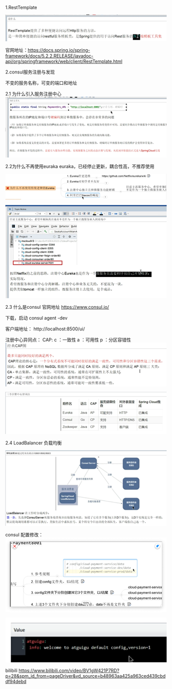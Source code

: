 1.RestTemplate

![img.png](img/img.png)

官网地址：https://docs.spring.io/spring-framework/docs/5.2.2.RELEASE/javadoc-api/org/springframework/web/client/RestTemplate.html


2.consul服务注册与发现

不变的服务名称，可变的端口和地址

2.1 为什么引入服务注册中心
![img_3.png](img/img_3.png)

2.2为什么不再使用euraka
euraka，已经停止更新，耦合性高，不推荐使用

![img_2.png](img/img_2.png)

![img_1.png](img/img_1.png)

2.3 什么是consul
官网地址 https://www.consul.io/

下载，启动
consul agent -dev

客户端地址：
http://localhost:8500/ui/

注册中心异同点：
CAP: c ：一致性 a ：可用性 p ：分区容错性
![img_4.png](img/img_4.png)

![img_5.png](img/img_5.png)

2.4 LoadBalancer 负载均衡

![img_6.png](img/img_6.png)



consul 配置修改：
![img.png](img.png)

![img_1.png](img_1.png)




bilibili
https://www.bilibili.com/video/BV1gW421P7RD?p=28&spm_id_from=pageDriver&vd_source=b48963aa425a963ced439cbddf94debd




